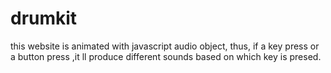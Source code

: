 # drumkit
this website is animated with javascript audio object, thus, if a key press or a button press ,it ll produce different sounds based on which key is presed.
